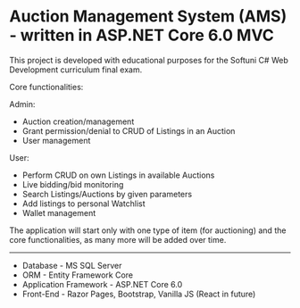 # Auction Management System (AMS) - written in ASP.NET Core 6.0 MVC

This project is developed with educational purposes for the
Softuni C# Web Development curriculum final exam.

Core functionalities:

Admin:
- Auction creation/management
- Grant permission/denial to CRUD of Listings in an Auction
- User management

User:
- Perform CRUD on own Listings in available Auctions
- Live bidding/bid monitoring
- Search Listings/Auctions by given parameters
- Add listings to personal Watchlist
- Wallet management

The application will start only with one type of item (for auctioning) and the core functionalities,
as many more will be added over time.

----------------------------------------------------------------------------------------------------

- Database - MS SQL Server
- ORM - Entity Framework Core
- Application Framework - ASP.NET Core 6.0
- Front-End - Razor Pages, Bootstrap, Vanilla JS (React in future)
